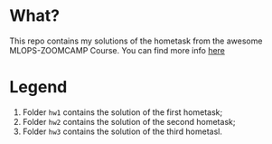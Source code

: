 # What?

This repo contains my solutions of the hometask from the awesome MLOPS-ZOOMCAMP Course.
You can find more info [here](https://github.com/DataTalksClub/mlops-zoomcamp)

# Legend

1. Folder `hw1` contains the solution of the first hometask;
2. Folder `hw2` contains the solution of the second hometask;
3. Folder `hw3` contains the solution of the third hometasl.

